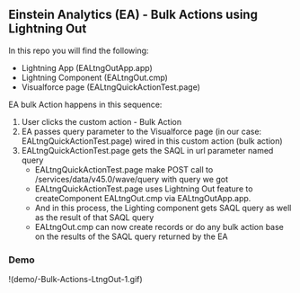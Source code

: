 ## Einstein Analytics (EA) - Bulk Actions using Lightning Out

In this repo you will find the following:

- Lightning App (EALtngOutApp.app)
- Lightning Component (EALtngOut.cmp)
- Visualforce page (EALtngQuickActionTest.page)

EA bulk Action happens in this sequence:

1. User clicks the custom action - Bulk Action 
2. EA passes query parameter to the Visualforce page (in our case: EALtngQuickActionTest.page)  wired in this custom action (bulk action)
3. EALtngQuickActionTest.page gets the SAQL in url parameter named query 
    - EALtngQuickActionTest.page make POST call to /services/data/v45.0/wave/query with query we got
    - EALtngQuickActionTest.page uses Lightning Out feature to createComponent EALtngOut.cmp via EALtngOutApp.app. 
    - And in this process, the Lighting component gets SAQL query as well as the result of that SAQL query
    - EALtngOut.cmp can now create records or do any bulk action base on the results of the SAQL query returned by the EA


### Demo
!(demo/-Bulk-Actions-LtngOut-1.gif)   
